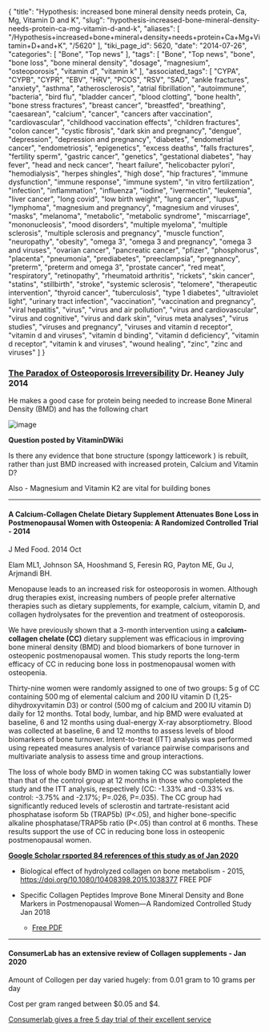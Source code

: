 {
    "title": "Hypothesis: increased bone mineral density needs protein, Ca, Mg, Vitamin D and K",
    "slug": "hypothesis-increased-bone-mineral-density-needs-protein-ca-mg-vitamin-d-and-k",
    "aliases": [
        "/Hypothesis+increased+bone+mineral+density+needs+protein+Ca+Mg+Vitamin+D+and+K",
        "/5620"
    ],
    "tiki_page_id": 5620,
    "date": "2014-07-26",
    "categories": [
        "Bone",
        "Top news"
    ],
    "tags": [
        "Bone",
        "Top news",
        "bone",
        "bone loss",
        "bone mineral density",
        "dosage",
        "magnesium",
        "osteoporosis",
        "vitamin d",
        "vitamin k"
    ],
    "associated_tags": [
        "CYPA",
        "CYPB",
        "CYPR",
        "EBV",
        "HRV",
        "PCOS",
        "RSV",
        "SAD",
        "ankle fractures",
        "anxiety",
        "asthma",
        "atherosclerosis",
        "atrial fibrillation",
        "autoimmune",
        "bacteria",
        "bird flu",
        "bladder cancer",
        "blood clotting",
        "bone health",
        "bone stress fractures",
        "breast cancer",
        "breastfed",
        "breathing",
        "caesarean",
        "calcium",
        "cancer",
        "cancers after vaccination",
        "cardiovascular",
        "childhood vaccination effects",
        "children fractures",
        "colon cancer",
        "cystic fibrosis",
        "dark skin and pregnancy",
        "dengue",
        "depression",
        "depression and pregnancy",
        "diabetes",
        "endometrial cancer",
        "endometriosis",
        "epigenetics",
        "excess deaths",
        "falls fractures",
        "fertility sperm",
        "gastric cancer",
        "genetics",
        "gestational diabetes",
        "hay fever",
        "head and neck cancer",
        "heart failure",
        "helicobacter pylori",
        "hemodialysis",
        "herpes shingles",
        "high dose",
        "hip fractures",
        "immune dysfunction",
        "immune response",
        "immune system",
        "in vitro fertilization",
        "infection",
        "inflammation",
        "influenza",
        "iodine",
        "ivermectin",
        "leukemia",
        "liver cancer",
        "long covid",
        "low birth weight",
        "lung cancer",
        "lupus",
        "lymphoma",
        "magnesium and pregnancy",
        "magnesium and viruses",
        "masks",
        "melanoma",
        "metabolic",
        "metabolic syndrome",
        "miscarriage",
        "mononucleosis",
        "mood disorders",
        "multiple myeloma",
        "multiple sclerosis",
        "multiple sclerosis and pregnancy",
        "muscle function",
        "neuropathy",
        "obesity",
        "omega 3",
        "omega 3 and pregnancy",
        "omega 3 and viruses",
        "ovarian cancer",
        "pancreatic cancer",
        "pfizer",
        "phosphorus",
        "placenta",
        "pneumonia",
        "prediabetes",
        "preeclampsia",
        "pregnancy",
        "preterm",
        "preterm and omega 3",
        "prostate cancer",
        "red meat",
        "respiratory",
        "retinopathy",
        "rheumatoid arthritis",
        "rickets",
        "skin cancer",
        "statins",
        "stillbirth",
        "stroke",
        "systemic sclerosis",
        "telomere",
        "therapeutic intervention",
        "thyroid cancer",
        "tuberculosis",
        "type 1 diabetes",
        "ultraviolet light",
        "urinary tract infection",
        "vaccination",
        "vaccination and pregnancy",
        "viral hepatitis",
        "virus",
        "virus and air pollution",
        "virus and cardiovascular",
        "virus and cognitive",
        "virus and dark skin",
        "virus meta analyses",
        "virus studies",
        "viruses and pregnancy",
        "viruses and vitamin d receptor",
        "vitamin d and viruses",
        "vitamin d binding",
        "vitamin d deficiency",
        "vitamin d receptor",
        "vitamin k and viruses",
        "wound healing",
        "zinc",
        "zinc and viruses"
    ]
}


### [The Paradox of Osteoporosis Irreversibility](http://blogs.creighton.edu/heaney/2014/07/25/the-paradox-of-osteoporosis-irreversibility-2/#comment-34702) Dr. Heaney July 2014

He makes a good case for protein being needed to increase Bone Mineral Density (BMD) and has the following chart

<img src="https://d378j1rmrlek7x.cloudfront.net/attachments/jpeg/bmd-vs-protein.jpg" alt="image">

 **Question posted by VitaminDWiki** 

Is there any evidence that bone structure (spongy latticework ) is rebuilt, rather than just BMD increased with increased protein, Calcium and Vitamin D?

Also - Magnesium and Vitamin K2 are vital for building bones

---

#### A Calcium-Collagen Chelate Dietary Supplement Attenuates Bone Loss in Postmenopausal Women with Osteopenia: A Randomized Controlled Trial - 2014

J Med Food. 2014 Oct 

Elam ML1, Johnson SA, Hooshmand S, Feresin RG, Payton ME, Gu J, Arjmandi BH.

Menopause leads to an increased risk for osteoporosis in women. Although drug therapies exist, increasing numbers of people prefer alternative therapies such as dietary supplements, for example, calcium, vitamin D, and collagen hydrolysates for the prevention and treatment of osteoporosis. 

We have previously shown that a 3-month intervention using a  **calcium-collagen chelate (CC)**  dietary supplement was efficacious in improving bone mineral density (BMD) and blood biomarkers of bone turnover in osteopenic postmenopausal women. This study reports the long-term efficacy of CC in reducing bone loss in postmenopausal women with osteopenia. 

Thirty-nine women were randomly assigned to one of two groups: 5 g of CC containing 500 mg of elemental calcium and 200 IU vitamin D (1,25-dihydroxyvitamin D3) or control (500 mg of calcium and 200 IU vitamin D) daily for 12 months. Total body, lumbar, and hip BMD were evaluated at baseline, 6 and 12 months using dual-energy X-ray absorptiometry. Blood was collected at baseline, 6 and 12 months to assess levels of blood biomarkers of bone turnover. Intent-to-treat (ITT) analysis was performed using repeated measures analysis of variance pairwise comparisons and multivariate analysis to assess time and group interactions. 

The loss of whole body BMD in women taking CC was substantially lower than that of the control group at 12 months in those who completed the study and the ITT analysis, respectively (CC: -1.33% and -0.33% vs. control: -3.75% and -2.17%; P=.026, P=.035). The CC group had significantly reduced levels of sclerostin and tartrate-resistant acid phosphatase isoform 5b (TRAP5b) (P<.05), and higher bone-specific alkaline phosphatase/TRAP5b ratio (P<.05) than control at 6 months. These results support the use of CC in reducing bone loss in osteopenic postmenopausal women.

 **[Google Scholar rsported 84 references of this study as of Jan 2020](https://scholar.google.com/scholar?cites=14119097908050207310&as_sdt=5,48&sciodt=0,48&hl=en)** 

* Biological effect of hydrolyzed collagen on bone metabolism - 2015, https://doi.org/10.1080/10408398.2015.1038377 FREE PDF

* Specific Collagen Peptides Improve Bone Mineral Density and Bone Markers in Postmenopausal Women—A Randomized Controlled Study Jan 2018

   * [Free PDF](https://www.mdpi.com/2072-6643/10/1/97)

---

#### ConsumerLab has an extensive review of Collagen supplements - Jan 2020

Amount of Collogen per day varied hugely: from 0.01 gram to 10 grams per day

Cost per gram ranged between $0.05 and $4.

[Consumerlab gives a free 5 day trial of their excellent service](/tags/consumerlab-gives-a-free-5-day-trial-of-their-excellent-service.html)